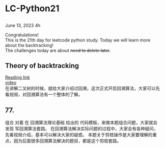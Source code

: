 # LC-Python21

## 

June 13, 2023  4h

Congratulations!\
This is the 21th day for leetcode python study. Today we will learn more about the backtracking!\
The challenges today are about ~~need to delete later~~.


## Theory of backtracking
[Reading link](https://github.com/youngyangyang04/leetcode-master/blob/master/problems/%E5%9B%9E%E6%BA%AF%E7%AE%97%E6%B3%95%E7%90%86%E8%AE%BA%E5%9F%BA%E7%A1%80.md)\
[video](https://www.bilibili.com/video/BV1cy4y167mM/?spm_id_from=pageDriver&vd_source=63f26efad0d35bcbb0de794512ac21f3)\
在讲解二叉树的时候，就给大家介绍过回溯，这次正式开启回溯算法，大家可以先看视频，对回溯算法有一个整体的了解。







##  77. 
组合
对着 在 回溯算法理论基础 给出的 代码模板，来做本题组合问题，大家就会发现 写回溯算法套路。
在回溯算法解决实际问题的过程中，大家会有各种疑问，先看视频介绍，基本可以解决大家的疑惑。
本题关于剪枝操作是大家要理解的重点，因为后面很多回溯算法解决的题目，都是这个剪枝套路。 
